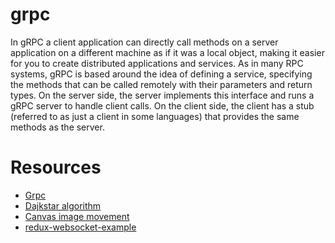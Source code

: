 # grpc
In gRPC a client application can directly call methods on a server application on a different machine as if it was a local object, making it easier for you to create distributed applications and services. As in many RPC systems, gRPC is based around the idea of defining a service, specifying the methods that can be called remotely with their parameters and return types. On the server side, the server implements this interface and runs a gRPC server to handle client calls. On the client side, the client has a stub (referred to as just a client in some languages) that provides the same methods as the server.

# Resources
* [Grpc](https://grpc.io/docs/guides/)
* [Dajkstar algorithm](https://gist.github.com/jpillora/7382441)
* [Canvas image movement](https://codepen.io/JTParrett/pen/vgwHA)
* [redux-websocket-example](https://github.com/maxnachlinger/redux-websocket-example)
